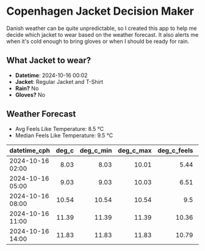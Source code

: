 
# Copenhagen Jacket Decision Maker

Danish weather can be quite unpredictable, so I created this app to help me decide which jacket to wear based on the weather forecast. 
It also alerts me when it's cold enough to bring gloves or when I should be ready for rain.

## What Jacket to wear?

- **Datetime**: 2024-10-16 00:02
- **Jacket**: Regular Jacket and T-Shirt
- **Rain?** No
- **Gloves?** No

## Weather Forecast
- Avg Feels Like Temperature: 8.5 °C
- Median Feels Like Temperature: 9.5 °C

| datetime_cph     |   deg_c |   deg_c_min |   deg_c_max |   deg_c_feels | weather   | wind   | rain   |
|:-----------------|--------:|------------:|------------:|--------------:|:----------|:-------|:-------|
| 2024-10-16 02:00 |    8.03 |        8.03 |       10.01 |          5.44 | Clear     | Low    | None   |
| 2024-10-16 05:00 |    9.03 |        9.03 |       10.03 |          6.51 | Clouds    | Low    | None   |
| 2024-10-16 08:00 |   10.54 |       10.54 |       10.54 |          9.5  | Clouds    | High   | None   |
| 2024-10-16 11:00 |   11.39 |       11.39 |       11.39 |         10.36 | Clouds    | High   | None   |
| 2024-10-16 14:00 |   11.83 |       11.83 |       11.83 |         10.79 | Clouds    | High   | None   |
        